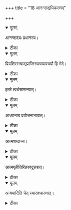 +++
title = "18 आनन्दाद्यधिकरणम्"

+++


<details open><summary>मूलम्</summary>

आनन्दादयः प्रधानस्य।
</details>



<details><summary>टीका</summary>

आनन्दादि गुणास्त्वत्र स्वरूपस्य निरूपकाः । सर्वविद्यास्वनुगताः प्रधानस्याविभेदतः ॥ [365]
</details>



<details open><summary>मूलम्</summary>

प्रियशिरस्त्वाद्यप्राप्तिरुपचयापचयौ हि भेदे।
</details>



<details><summary>टीका</summary>

ध्यानेषु प्रियशिरस्त्वाद्यप्राप्तिस्सर्वदा भवेत् । शिरःपक्षादिभेदे चोपचयापचयौ ध्रुवम् ॥ [366]
</details>



<details open><summary>मूलम्</summary>

इतरे त्वर्थसामान्यात्।
</details>



<details><summary>टीका</summary>

आनन्दादिगुणैर्ब्रह्मस्वरूपस्य निरूपणम् । ब्रह्मस्वरूपसाम्याच्चाप्यनुवृत्ता(ः) इति स्थितम् ॥ [367]
</details>



<details open><summary>मूलम्</summary>

आध्यानाय प्रयोजनाभावात्।
</details>



<details><summary>टीका</summary>

उपासनार्थमेवेदं रूपणं क्रियते तथा । प्रयोजनान्तराभावात् तस्मादब्रह्मगा(ः) गुणाः ॥ [368]
</details>



<details open><summary>मूलम्</summary>

आत्मशब्दाच्च।
</details>



<details><summary>टीका</summary>

आत्मानन्दमयश्चेति श्रौतादेवात्म शब्दतः । शिर आदेरभावाच्चाप्यात्मनो रूपणं हि तत् ॥ [369]
</details>



<details open><summary>मूलम्</summary>

आत्मगृहीतिरितरवदुत्तरात्।
</details>



<details><summary>टीका</summary>

आत्मानन्दमय(ः) इति ह्यात्मशब्दात्परग्रहः । सङ्कल्पादुत्तरादग्र आत्मेत्याद्यात्मशब्दवत् ॥ [370]
</details>



<details open><summary>मूलम्</summary>

अन्वयादिति चेत् स्यादवधारणात्।
</details>



<details><summary>टीका</summary>

अनात्मन्यप्यात्मशब्दस्यान्वयादिति चेदिह । एतस्मादात्मन(ः) इति परस्यैवावधारणात् ॥ [371]
</details>

